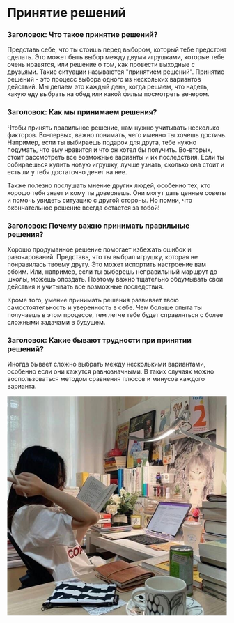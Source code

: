 # Принятие решений

### Заголовок: Что такое принятие решений?

Представь себе, что ты стоишь перед выбором, который тебе предстоит сделать. Это может быть выбор между двумя игрушками, которые тебе очень нравятся, или решение о том, как провести выходные с друзьями. Такие ситуации называются "принятием решений". Принятие решений - это процесс выбора одного из нескольких вариантов действий. Мы делаем это каждый день, когда решаем, что надеть, какую еду выбрать на обед или какой фильм посмотреть вечером.

### Заголовок: Как мы принимаем решения?

Чтобы принять правильное решение, нам нужно учитывать несколько факторов. Во-первых, важно понимать, чего именно ты хочешь достичь. Например, если ты выбираешь подарок для друга, тебе нужно подумать, что ему нравится и что он хотел бы получить. Во-вторых, стоит рассмотреть все возможные варианты и их последствия. Если ты собираешься купить новую игрушку, лучше узнать, сколько она стоит и есть ли у тебя достаточно денег на нее.

Также полезно послушать мнение других людей, особенно тех, кто хорошо тебя знает и кому ты доверяешь. Они могут дать ценные советы и помочь увидеть ситуацию с другой стороны. Но помни, что окончательное решение всегда остается за тобой!

### Заголовок: Почему важно принимать правильные решения?

Хорошо продуманное решение помогает избежать ошибок и разочарований. Представь, что ты выбрал игрушку, которая не понравилась твоему другу. Это может испортить настроение вам обоим. Или, например, если ты выберешь неправильный маршрут до школы, можешь опоздать. Поэтому важно тщательно обдумывать свои действия и учитывать все возможные последствия.

Кроме того, умение принимать решения развивает твою самостоятельность и уверенность в себе. Чем больше опыта ты получаешь в этом процессе, тем легче тебе будет справляться с более сложными задачами в будущем.

### Заголовок: Какие бывают трудности при принятии решений?

Иногда бывает сложно выбрать между несколькими вариантами, особенно если они кажутся равнозначными. В таких случаях можно воспользоваться методом сравнения плюсов и минусов каждого варианта.

![Изображение принятие-решений](принятие-решений.jpg)